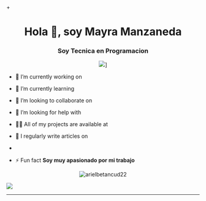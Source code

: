 +<h1 align="center">Hola 👋, soy Mayra Manzaneda</h1>
<h3 align="center">Soy Tecnica en Programacion</h3>

<div align="center">
<img src=["(https://github.com/mayhrina30/mayhrina30/blob/main/Foto%20de%20Perfil%20de%20LinkedIn%20Programador%20Geometrica%20Blanca%20Amarilla.gif)" />]
</div>  
 

- 🔭 I’m currently working on

- 🌱 I’m currently learning 

- 👯 I’m looking to collaborate on 

- 🤝 I’m looking for help with 

- 👨‍💻 All of my projects are available at

- 📝 I regularly write articles on 

- 

- ⚡ Fun fact **Soy muy apasionado por mi trabajo**

<p align="center"> <img src="https://komarev.com/ghpvc/?username=arielbetancud22&label=Profile%20views&color=0e75b6&style=flat" alt="arielbetancud22" /> </p>

![](https://github-profile-trophy.vercel.app/?username=ArielBetancud22&theme=juicyfresh&no-frame=false&no-ma&row=2&column=3&margin-w=270&margin-h=70)




----
